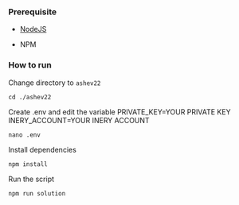 ### Prerequisite

- [NodeJS](https://nodejs.org/en/)

- NPM



### How to run

Change directory to ```ashev22```

```shell
cd ./ashev22
```

Create .env and edit the variable
PRIVATE_KEY=YOUR PRIVATE KEY
INERY_ACCOUNT=YOUR INERY ACCOUNT

```shell
nano .env
```

Install dependencies

```shell
npm install
```

Run the script

```
npm run solution
```

